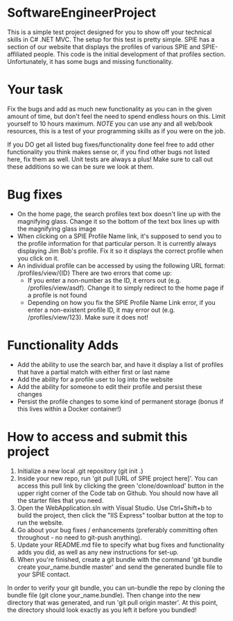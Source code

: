 # SoftwareEngineerProject
This is a simple test project designed for you to show off your technical skills in C# .NET MVC. The setup for this test is pretty simple. SPIE has a section of our website that displays the profiles of various SPIE and SPIE-affiliated people. This code is the initial development of that profiles section. Unfortunately, it has some bugs and missing functionality.

# Your task
Fix the bugs and add as much new functionality as you can in the given amount of time, but don't feel the need to spend endless hours on this.  Limit yourself to 10 hours maximum.  *NOTE* you can use any and all web/book resources, this is a test of your programming skills as if you were on the job.

If you DO get all listed bug fixes/functionality done feel free to add other functionality you think makes sense or, if you find other bugs not listed here, fix them as well. Unit tests are always a plus! Make sure to call out these additions so we can be sure we look at them.

# Bug fixes
* On the home page, the search profiles text box doesn't line up with the magnifying glass. Change it so the bottom of the text box lines up with the magnifying glass image
* When clicking on a SPIE Profile Name link, it's supposed to send you to the profile information for that particular person. It is currently always displaying Jim Bob's profile. Fix it so it displays the correct profile when you click on it.
* An individual profile can be accessed by using the following URL format: /profiles/view/{ID} There are two errors that come up:
  * If you enter a non-number as the ID, it errors out (e.g. /profiles/view/asdf). Change it to simply redirect to the home page if a profile is not found
  * Depending on how you fix the SPIE Profile Name Link error, if you enter a non-existent profile ID, it may error out (e.g. /profiles/view/123). Make sure it does not!

# Functionality Adds
* Add the ability to use the search bar, and have it display a list of profiles that have a partial match with either first or last name
* Add the ability for a profile user to log into the website
* Add the ability for someone to edit their profile and persist these changes
* Persist the profile changes to some kind of permanent storage (bonus if this lives within a Docker container!)

# How to access and submit this project

1. Initialize a new local .git repository (git init .)
2. Inside your new repo, run 'git pull [URL of SPIE project here]'. You can access this pull link by clicking the green 'clone/download' button in the upper right corner of the Code tab on Github. You should now have all the starter files that you need.
3. Open the WebApplication.sln with Visual Studio. Use Ctrl+Shift+b to build the project, then click the "IIS Express" toolbar button at the top to run the website.
4. Go about your bug fixes / enhancements (preferably committing often throughout - no need to git-push anything).
5. Update your README.md file to specify what bug fixes and functionality adds you did, as well as any new instructions for set-up.
6. When you're finished, create a git bundle with the command 'git bundle create your_name.bundle master' and send the generated bundle file to your SPIE contact.

In order to verify your git bundle, you can un-bundle the repo by cloning the bundle file (git clone your_name.bundle).  Then change into the new directory that was generated, and run 'git pull origin master'.  At this point, the directory should look exactly as you left it before you bundled!
